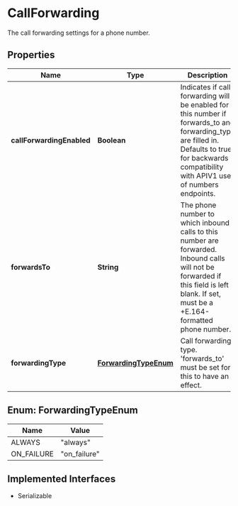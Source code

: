 

# CallForwarding

The call forwarding settings for a phone number.
## Properties

Name | Type | Description | Notes
------------ | ------------- | ------------- | -------------
**callForwardingEnabled** | **Boolean** | Indicates if call forwarding will be enabled for this number if forwards_to and forwarding_type are filled in. Defaults to true for backwards compatibility with APIV1 use of numbers endpoints. |  [optional]
**forwardsTo** | **String** | The phone number to which inbound calls to this number are forwarded. Inbound calls will not be forwarded if this field is left blank. If set, must be a +E.164-formatted phone number. |  [optional]
**forwardingType** | [**ForwardingTypeEnum**](#ForwardingTypeEnum) | Call forwarding type. &#39;forwards_to&#39; must be set for this to have an effect. |  [optional]



## Enum: ForwardingTypeEnum

Name | Value
---- | -----
ALWAYS | &quot;always&quot;
ON_FAILURE | &quot;on_failure&quot;


## Implemented Interfaces

* Serializable


